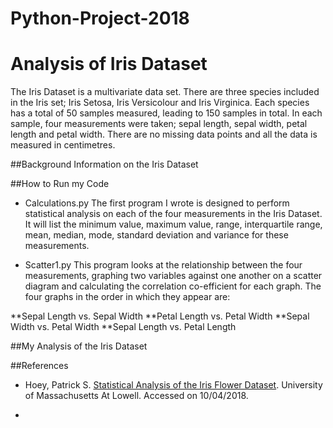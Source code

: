 # Python-Project-2018
Analysis of Iris Dataset
=====

The Iris Dataset is a multivariate data set. 
There are three species included in the Iris set; Iris Setosa, Iris Versicolour and Iris Virginica. 
Each species has a total of 50 samples measured, leading to 150 samples in total. 
In each sample, four measurements were taken; sepal length, sepal width, petal length and petal width. There are no missing data points and all the data is measured in centimetres. 

##Background Information on the Iris Dataset


##How to Run my Code
* Calculations.py
The first program I wrote is designed to perform statistical analysis on each of the four measurements in the Iris Dataset. It will list the minimum value, maximum value, range, interquartile range, mean, median, mode, standard deviation and variance for these measurements. 

* Scatter1.py
This program looks at the relationship between the four measurements, graphing two variables against one another on a scatter diagram and calculating the correlation co-efficient for each graph. The four graphs in the order in which they appear are:

**Sepal Length vs. Sepal Width
**Petal Length vs. Petal Width
**Sepal Width vs. Petal Width 
**Sepal Length vs. Petal Length

##My Analysis of the Iris Dataset


##References

* Hoey, Patrick S. [Statistical Analysis of the Iris Flower Dataset](http://patrickhoey.com/downloads/Computer_Science/03_Patrick_Hoey_Data_Visualization_Dataset_paper.pdf). University of Massachusetts At Lowell. Accessed on 10/04/2018.

*